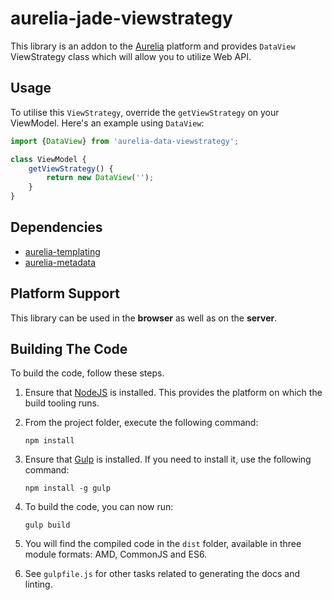 # aurelia-jade-viewstrategy

This library is an addon to the [Aurelia](http://www.aurelia.io/) platform and provides `DataView` ViewStrategy class which will allow you to utilize Web API.

## Usage
To utilise this `ViewStrategy`, override the `getViewStrategy` on your ViewModel. Here's an example using `DataView`:

```js
import {DataView} from 'aurelia-data-viewstrategy';

class ViewModel {
	getViewStrategy() {
		return new DataView('');
	}
}
```

## Dependencies

* [aurelia-templating](https://github.com/aurelia/templating)
* [aurelia-metadata](https://github.com/aurelia/metadata)

## Platform Support

This library can be used in the **browser** as well as on the **server**.

## Building The Code

To build the code, follow these steps.

1. Ensure that [NodeJS](http://nodejs.org/) is installed. This provides the platform on which the build tooling runs.
2. From the project folder, execute the following command:

	```shell
	npm install
	```
3. Ensure that [Gulp](http://gulpjs.com/) is installed. If you need to install it, use the following command:

	```shell
	npm install -g gulp
	```
4. To build the code, you can now run:

	```shell
	gulp build
	```
5. You will find the compiled code in the `dist` folder, available in three module formats: AMD, CommonJS and ES6.

6. See `gulpfile.js` for other tasks related to generating the docs and linting.
